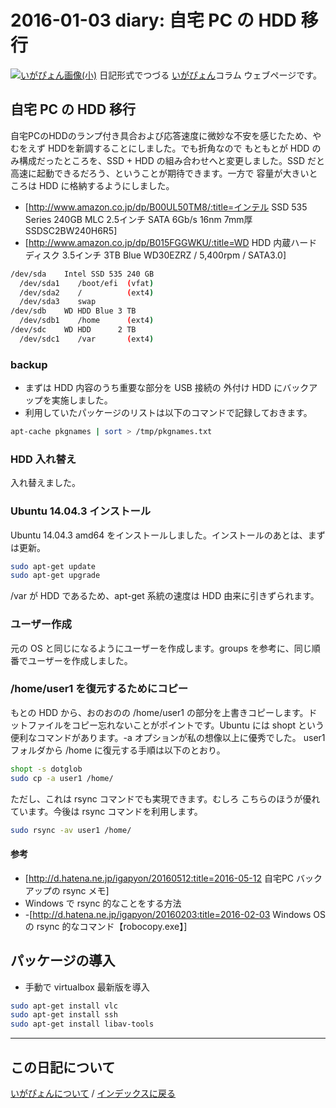 2016-01-03 diary: 自宅 PC の HDD 移行
=====================================================================================================
[![いがぴょん画像(小)](https://igapyon.github.io/diary/images/iga200306s.jpg "いがぴょん")](https://igapyon.github.io/diary/memo/memoigapyon.html) 日記形式でつづる [いがぴょん](https://igapyon.github.io/diary/memo/memoigapyon.html)コラム ウェブページです。

## 自宅 PC の HDD 移行

自宅PCのHDDのランプ付き具合および応答速度に微妙な不安を感じたため、やむをえず HDDを新調することにしました。でも折角なので もともとが HDD のみ構成だったところを、SSD + HDD の組み合わせへと変更しました。SSD だと高速に起動できるだろう、ということが期待できます。一方で 容量が大きいところは HDD に格納するようにしました。

* [http://www.amazon.co.jp/dp/B00UL50TM8/:title=インテル SSD 535 Series 240GB MLC 2.5インチ SATA 6Gb/s 16nm 7mm厚 SSDSC2BW240H6R5]
* [http://www.amazon.co.jp/dp/B015FGGWKU/:title=WD HDD 内蔵ハードディスク 3.5インチ 3TB Blue WD30EZRZ / 5,400rpm / SATA3.0]

```sh
/dev/sda    Intel SSD 535 240 GB
  /dev/sda1    /boot/efi  (vfat)
  /dev/sda2    /          (ext4)
  /dev/sda3    swap
/dev/sdb    WD HDD Blue 3 TB
  /dev/sdb1    /home      (ext4)
/dev/sdc    WD HDD      2 TB
  /dev/sdc1    /var       (ext4)
```


### backup

* まずは HDD 内容のうち重要な部分を USB 接続の 外付け HDD にバックアップを実施しました。
* 利用していたパッケージのリストは以下のコマンドで記録しておきます。
```sh
apt-cache pkgnames | sort > /tmp/pkgnames.txt
```


### HDD 入れ替え

入れ替えました。


### Ubuntu 14.04.3 インストール

Ubuntu 14.04.3 amd64 をインストールしました。インストールのあとは、まずは更新。
```sh
sudo apt-get update
sudo apt-get upgrade
```
/var が HDD であるため、apt-get 系統の速度は HDD 由来に引きずられます。


### ユーザー作成

元の OS と同じになるようにユーザーを作成します。groups を参考に、同じ順番でユーザーを作成しました。


### /home/user1 を復元するためにコピー

もとの HDD から、おのおのの /home/user1 の部分を上書きコピーします。ドットファイルをコピー忘れないことがポイントです。Ubuntu には shopt という便利なコマンドがあります。-a オプションが私の想像以上に優秀でした。
user1 フォルダから /home に復元する手順は以下のとおり。
```sh
shopt -s dotglob
sudo cp -a user1 /home/
```

ただし、これは rsync コマンドでも実現できます。むしろ こちらのほうが優れています。今後は rsync コマンドを利用します。
```sh
sudo rsync -av user1 /home/
```


#### 参考

* [http://d.hatena.ne.jp/igapyon/20160512:title=2016-05-12 自宅PC バックアップの rsync メモ]
* Windows で rsync 的なことをする方法
* -[http://d.hatena.ne.jp/igapyon/20160203:title=2016-02-03 Windows OS の rsync 的なコマンド【robocopy.exe】]




## パッケージの導入

* 手動で virtualbox 最新版を導入

```sh
sudo apt-get install vlc
sudo apt-get install ssh
sudo apt-get install libav-tools
```



----------------------------------------------------------------------------------------------------

## この日記について
[いがぴょんについて](http://www.igapyon.jp/igapyon/diary/memo/memoigapyon.html) / [インデックスに戻る](https://igapyon.github.io/diary/idxall.html)

